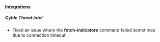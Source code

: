 #### Integrations
##### Cyble Threat Intel
- Fixed an issue where the **fetch-indicators** command failed sometimes due to connection timeout